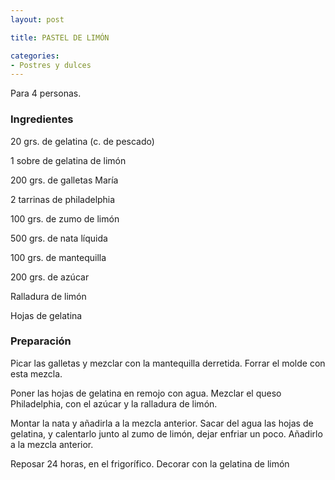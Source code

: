 ```yaml
---
layout: post

title: PASTEL DE LIMÓN

categories:
- Postres y dulces
---
```

Para 4 personas.

<h3>Ingredientes</h3>

20 grs. de gelatina (c. de pescado)

1 sobre de gelatina de limón

200 grs. de galletas María

2 tarrinas de philadelphia

100 grs. de zumo de limón

500 grs. de nata líquida

100 grs. de mantequilla

200 grs. de azúcar

Ralladura de limón

Hojas de gelatina

<h3>Preparación</h3>

Picar las galletas y mezclar con la mantequilla derretida. Forrar el molde con esta mezcla.

Poner las hojas de gelatina en remojo con agua. Mezclar el queso Philadelphia, con el azúcar y la ralladura de limón.

Montar la nata y añadirla a la mezcla anterior. Sacar del agua las hojas de gelatina, y calentarlo junto al zumo de limón, dejar enfriar un poco. Añadirlo a la mezcla anterior.

Reposar 24 horas, en el frigorífico. Decorar con la gelatina de limón